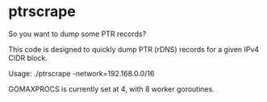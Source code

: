 # ptrscrape
So you want to dump some PTR records? 

This code is designed to quickly dump PTR (rDNS) records for a given IPv4 CIDR block. 

Usage:
./ptrscrape -network=192.168.0.0/16

GOMAXPROCS is currently set at 4, with 8 worker goroutines. 
